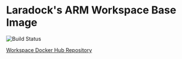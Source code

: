 # Laradock's ARM Workspace Base Image

![Build Status](https://github.com/Laraberries/workspace/workflows/Docker%20Image%20CI/badge.svg)

[Workspace Docker Hub Repository](https://hub.docker.com/r/laraberries/workspace)
